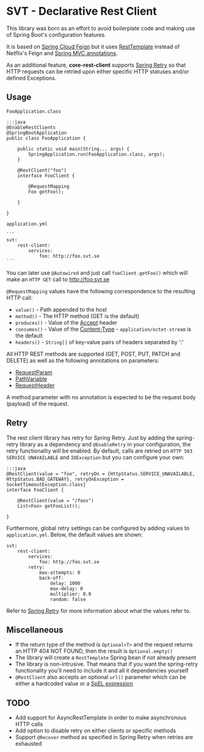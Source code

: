 SVT - Declarative Rest Client
=======

This library was born as an effort to avoid boilerplate code and making use of Spring Boot's configuration features.

It is based on [Spring Cloud Feign](http://projects.spring.io/spring-cloud/spring-cloud.html#spring-cloud-feign) but it uses [RestTemplate](https://docs.spring.io/spring/docs/current/javadoc-api/org/springframework/web/client/RestTemplate.html) instead of Netflix's Feign and [Spring MVC annotations](https://docs.spring.io/spring/docs/current/javadoc-api/org/springframework/web/bind/annotation/RequestMapping.html).

As an additional feature, **core-rest-client** supports [Spring Retry](https://github.com/spring-projects/spring-retry) so that HTTP requests can be retried upon either specific HTTP statuses and/or defined Exceptions.

Usage
-----

`FooApplication.class`

    :::java
    @EnableRestClients
    @SpringBootApplication
    public class FooApplication {
    
        public static void main(String... args) {
            SpringApplication.run(FooApplication.class, args);
        }
        
        @RestClient("foo")
        interface FooClient {
        
            @RequestMapping
            Foo getFoo();
        
        }
    
    }

`application.yml`

    ```
    svt:
        rest-client:
            services:
                foo: http://foo.svt.se
    ```
    
You can later use `@Autowired` and just call `fooClient.getFoo()` which will make an `HTTP GET` call to http://foo.svt.se

`@RequestMapping` values have the following correspondence to the resulting HTTP call:
    
* `value()` - Path appended to the host
* `method()` - The HTTP method (GET is the default)
* `produces()` - Value of the [Accept](https://www.w3.org/Protocols/rfc2616/rfc2616-sec14.html#sec14.1) header
* `consumes()` - Value of the [Content-Type](https://www.w3.org/Protocols/rfc2616/rfc2616-sec14.html#sec14.17) - `application/octet-stream` is the default
* `headers()` - `String[]` of key-value pairs of headers separated by ':'

All HTTP REST methods are supported (GET, POST, PUT, PATCH and DELETE) as well as the following annotations on parameters:

* [RequestParam](https://docs.spring.io/spring/docs/current/javadoc-api/org/springframework/web/bind/annotation/RequestParam.html)
* [PathVariable](https://docs.spring.io/spring/docs/current/javadoc-api/org/springframework/web/bind/annotation/PathVariable.html)
* [RequestHeader](https://docs.spring.io/spring/docs/current/javadoc-api/org/springframework/web/bind/annotation/RequestHeader.html)    
 
 A method parameter with no annotation is expected to be the request body (payload) of the request.
 
Retry
-----

The rest client library has retry for Spring Retry. Just by adding the spring-retry library as a dependency and `@EnableRetry` in your configuration, the retry functionality will be enabled. By default, calls are retried on `HTTP 503 SERVICE UNAVAILABLE` and `IOException` but you can configure your own:

    :::java 
    @RestClient(value = "foo", retryOn = {HttpStatus.SERVICE_UNAVAILABLE, HttpStatus.BAD_GATEWAY}, retryOnException = SocketTimeoutException.class}
    interface FooClient {
        
        @RestClient(value = "/foos")
        List<Foo> getFooList();
        
    }
    
Furthermore, global retry settings can be configured by adding values to `application.yml`. Below, the default values
are shown:

    svt:
        rest-client:
            services:
                foo: http://foo.svt.se
            retry:
                max-attempts: 0
                back-off:
                    delay: 1000
                    max-delay: 0
                    multiplier: 0.0
                    random: false

Refer to [Spring Retry](https://github.com/spring-projects/spring-retry) for more information about what the values refer to.
    
Miscellaneous
-------------

* If the return type of the method is `Optional<T>` and the request returns an HTTP 404 NOT FOUND, then the result is `Optional.empty()`
* The library will create a `RestTemplate` Spring bean if not already present
* The library is non-intrusive. That means that if you want the spring-retry functionality you'll need to include it and all it dependencies yourself
* `@RestClient` also accepts an optional `url()` parameter which can be either a hardcoded value or a [SpEL expression](https://docs.spring.io/spring-framework/docs/current/spring-framework-reference/html/expressions.html)
    

TODO
----

* Add support for AsyncRestTemplate in order to make asynchronous HTTP calls
* Add option to disable retry on either clients or specific methods
* Support `@Recover` method as specified in Spring Retry when retries are exhausted